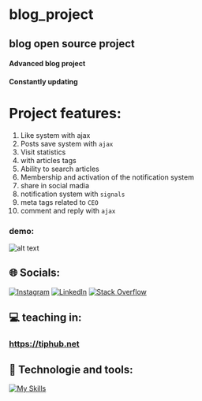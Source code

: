 # blog_project
## blog open source project
#### Advanced blog project
#### Constantly updating
# Project features:
1) Like system with ajax
2) Posts save system with `ajax`
3) Visit statistics
4) with articles tags
5) Ability to search articles
6) Membership and activation of the notification system
7) share in social madia
8) notification system with `signals`
9) meta tags related to `CEO`
10) comment and reply with `ajax`
### demo:
![alt text]([https://github.com/YasinSamooei/Movie_subscription_site/blob/main/demo.png](https://github.com/YasinSamooei/blog_project/blob/main/demo.png))
## 🌐 Socials:
[![Instagram](https://img.shields.io/badge/Instagram-%23E4405F.svg?logo=Instagram&logoColor=white)](https://instagram.com/y.electrocode) [![LinkedIn](https://img.shields.io/badge/LinkedIn-%230077B5.svg?logo=linkedin&logoColor=white)](https://linkedin.com/in/yasin-samooei)
[![Stack Overflow](https://img.shields.io/badge/-Stackoverflow-FE7A16?logo=stack-overflow&logoColor=white)](https://stackoverflow.com/users/18289622/yasinsamooei)
## 💻 teaching in:
### https://tiphub.net
## 📱 Technologie and tools:
[![My Skills](https://skillicons.dev/icons?i=python,django,html,css,bootstrap,git,github,blender,aftereffects,photoshop,pr,mysql,vscode)](https://skillicons.dev)
